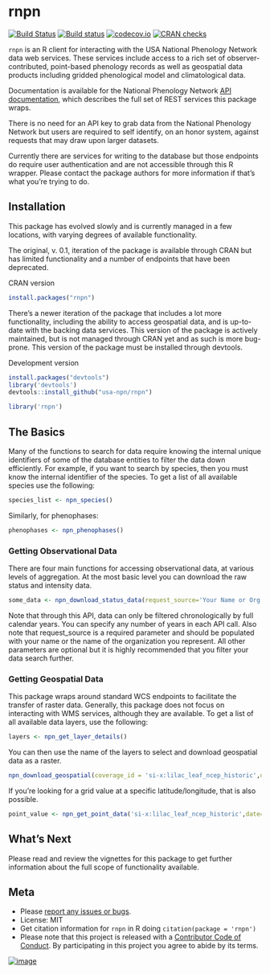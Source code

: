 
# rnpn

<!-- badges: start -->

[![Build
Status](https://api.travis-ci.org/usa-npn/rnpn.png)](https://travis-ci.org/usa-npn/rnpn)
[![Build
status](https://ci.appveyor.com/api/projects/status/es65utr5jmfmcsrg/branch/master)](https://ci.appveyor.com/project/usa-npn/rnpn/branch/master)
[![codecov.io](https://codecov.io/github/usa-npn/rnpn/coverage.svg?branch=master)](https://codecov.io/github/usa-npn/rnpn?branch=master)
[![CRAN
checks](https://cranchecks.info/badges/worst/rnpn)](https://cran.r-project.org/web/checks/check_results_rnpn.html)
<!-- badges: end -->

`rnpn` is an R client for interacting with the USA National Phenology
Network data web services. These services include access to a rich set
of observer-contributed, point-based phenology records as well as
geospatial data products including gridded phenological model and
climatological data.

Documentation is available for the National Phenology Network [API
documentation](https://docs.google.com/document/d/1yNjupricKOAXn6tY1sI7-EwkcfwdGUZ7lxYv7fcPjO8/edit?hl=en_US),
which describes the full set of REST services this package wraps.

There is no need for an API key to grab data from the National Phenology
Network but users are required to self identify, on an honor system,
against requests that may draw upon larger datasets.

Currently there are services for writing to the database but those
endpoints do require user authentication and are not accessible through
this R wrapper. Please contact the package authors for more information
if that’s what you’re trying to do.

## Installation

This package has evolved slowly and is currently managed in a few
locations, with varying degrees of available functionality.

The original, v. 0.1, iteration of the package is available through CRAN
but has limited functionality and a number of endpoints that have been
deprecated.

CRAN version

``` r
install.packages("rnpn")
```

There’s a newer iteration of the package that includes a lot more
functionality, including the ability to access geospatial data, and is
up-to-date with the backing data services. This version of the package
is actively maintained, but is not managed through CRAN yet and as such
is more bug-prone. This version of the package must be installed through
devtools.

Development version

``` r
install.packages("devtools")
library('devtools')
devtools::install_github("usa-npn/rnpn")
```

``` r
library('rnpn')
```

## The Basics

Many of the functions to search for data require knowing the internal
unique identifiers of some of the database entities to filter the data
down efficiently. For example, if you want to search by species, then
you must know the internal identifier of the species. To get a list of
all available species use the following:

``` r
species_list <- npn_species()
```

Similarly, for phenophases:

``` r
phenophases <- npn_phenophases()
```

### Getting Observational Data

There are four main functions for accessing observational data, at
various levels of aggregation. At the most basic level you can download
the raw status and intensity data.

``` r
some_data <- npn_download_status_data(request_source='Your Name or Org Here',years=c(2015),species_id=c(35),states=c('AZ','IL'))
```

Note that through this API, data can only be filtered chronologically by
full calendar years. You can specify any number of years in each API
call. Also note that request\_source is a required parameter and should
be populated with your name or the name of the organization you
represent. All other parameters are optional but it is highly
recommended that you filter your data search further.

### Getting Geospatial Data

This package wraps around standard WCS endpoints to facilitate the
transfer of raster data. Generally, this package does not focus on
interacting with WMS services, although they are available. To get a
list of all available data layers, use the following:

``` r
layers <- npn_get_layer_details()
```

You can then use the name of the layers to select and download
geospatial data as a raster.

``` r
npn_download_geospatial(coverage_id = 'si-x:lilac_leaf_ncep_historic',date='2016-12-31',format='geotiff',output_path='./six-test-raster.tiff')
```

If you’re looking for a grid value at a specific latitude/longitude,
that is also possible.

``` r
point_value <- npn_get_point_data('si-x:lilac_leaf_ncep_historic',date='2016-12-31',lat=38.5,long=-110.7)
```

## What’s Next

Please read and review the vignettes for this package to get further
information about the full scope of functionality available.

## Meta

  - Please [report any issues or
    bugs](https://github.com/ropensci/rnpn/issues).
  - License: MIT
  - Get citation information for `rnpn` in R doing `citation(package =
    'rnpn')`
  - Please note that this project is released with a [Contributor Code
    of Conduct](CONDUCT.md). By participating in this project you agree
    to abide by its terms.

[![image](http://ropensci.org/public_images/github_footer.png)](http://ropensci.org)
